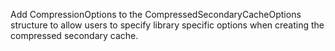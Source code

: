 Add CompressionOptions to the CompressedSecondaryCacheOptions structure to allow users to specify library specific options when creating the compressed secondary cache.
